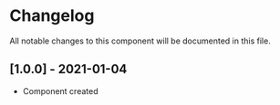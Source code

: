 # Changelog
All notable changes to this component will be documented in this file.

## [1.0.0] - 2021-01-04
- Component created
